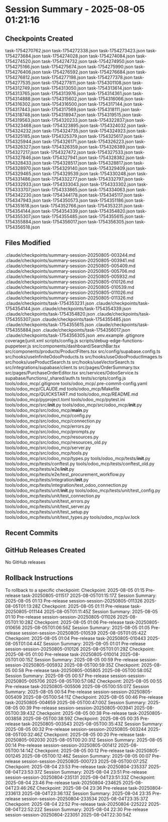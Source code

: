 # Session Summary - 2025-08-05 01:21:16

## Checkpoints Created
task-1754270762.json
task-1754272338.json
task-1754273423.json
task-1754273684.json
task-1754274028.json
task-1754274084.json
task-1754274520.json
task-1754274732.json
task-1754274950.json
task-1754275166.json
task-1754275674.json
task-1754275990.json
task-1754276406.json
task-1754276592.json
task-1754276684.json
task-1754276812.json
task-1754277198.json
task-1754277378.json
task-1754277535.json
task-1754277811.json
task-1754301108.json
task-1754312749.json
task-1754313050.json
task-1754313614.json
task-1754313765.json
task-1754313976.json
task-1754314361.json
task-1754314888.json
task-1754315602.json
task-1754316066.json
task-1754316302.json
task-1754316500.json
task-1754317144.json
task-1754317443.json
task-1754317569.json
task-1754318111.json
task-1754318748.json
task-1754318947.json
task-1754319515.json
task-1754319563.json
task-1754320233.json
task-1754322837.json
task-1754323468.json
task-1754323895.json
task-1754324032.json
task-1754324232.json
task-1754324735.json
task-1754324923.json
task-1754325185.json
task-1754325379.json
task-1754325617.json
task-1754325944.json
task-1754326171.json
task-1754326223.json
task-1754326327.json
task-1754326359.json
task-1754326389.json
task-1754327217.json
task-1754327472.json
task-1754327533.json
task-1754327846.json
task-1754327941.json
task-1754328382.json
task-1754328433.json
task-1754328517.json
task-1754328817.json
task-1754328970.json
task-1754329140.json
task-1754329409.json
task-1754329465.json
task-1754329539.json
task-1754330248.json
task-1754331486.json
task-1754332277.json
task-1754332797.json
task-1754332933.json
task-1754333043.json
task-1754333302.json
task-1754333707.json
task-1754333865.json
task-1754334063.json
task-1754342230.json
task-1754344178.json
task-1754345117.json
task-1754347943.json
task-1754350573.json
task-1754351186.json
task-1754351618.json
task-1754352766.json
task-1754353231.json
task-1754354144.json
task-1754354339.json
task-1754354820.json
task-1754355307.json
task-1754355485.json
task-1754355615.json
task-1754355884.json
task-1754356017.json
task-1754356305.json
task-1754356518.json

## Files Modified
.claude/checkpoints/summary-session-20250805-003244.md
.claude/checkpoints/summary-session-20250805-003941.md
.claude/checkpoints/summary-session-20250805-005409.md
.claude/checkpoints/summary-session-20250805-005706.md
.claude/checkpoints/summary-session-20250805-005932.md
.claude/checkpoints/summary-session-20250805-010126.md
.claude/checkpoints/summary-session-20250805-010539.md
.claude/checkpoints/summary-session-20250805-011026.md
.claude/checkpoints/summary-session-20250805-011326.md
.claude/checkpoints/task-1754353231.json
.claude/checkpoints/task-1754354144.json
.claude/checkpoints/task-1754354339.json
.claude/checkpoints/task-1754354820.json
.claude/checkpoints/task-1754355307.json
.claude/checkpoints/task-1754355485.json
.claude/checkpoints/task-1754355615.json
.claude/checkpoints/task-1754355884.json
.claude/checkpoints/task-1754356017.json
.claude/checkpoints/task-1754356305.json
.env.example
.gitignore
coverage/junit.xml
scripts/config.js
scripts/debug-edge-functions-puppeteer.js
src/components/dashboard/SearchBar.tsx
src/components/products/ProductFilters.tsx
src/config/supabase.config.ts
src/hooks/useInfiniteOdooProducts.ts
src/hooks/useOdooProductImages.ts
src/hooks/useProductSearch.ts
src/hooks/useVectorSearch.ts
src/integrations/supabase/client.ts
src/pages/OrderSummary.tsx
src/pages/PurchaseOrderEditor.tsx
src/services/OdooService.ts
supabase/functions/_shared/auth.ts
tests/scripts/config.js
tools/odoo_mcp/.gitignore
tools/odoo_mcp/.pre-commit-config.yaml
tools/odoo_mcp/CLAUDE.md
tools/odoo_mcp/Makefile
tools/odoo_mcp/QUICKSTART.md
tools/odoo_mcp/README.md
tools/odoo_mcp/pyproject.toml
tools/odoo_mcp/pytest.ini
tools/odoo_mcp/src/__init__.py
tools/odoo_mcp/src/odoo_mcp/__init__.py
tools/odoo_mcp/src/odoo_mcp/__main__.py
tools/odoo_mcp/src/odoo_mcp/config.py
tools/odoo_mcp/src/odoo_mcp/connection.py
tools/odoo_mcp/src/odoo_mcp/errors.py
tools/odoo_mcp/src/odoo_mcp/prompts.py
tools/odoo_mcp/src/odoo_mcp/resources.py
tools/odoo_mcp/src/odoo_mcp/resources_old.py
tools/odoo_mcp/src/odoo_mcp/server.py
tools/odoo_mcp/src/odoo_mcp/tools.py
tools/odoo_mcp/src/odoo_mcp/types.py
tools/odoo_mcp/tests/__init__.py
tools/odoo_mcp/tests/conftest.py
tools/odoo_mcp/tests/conftest_old.py
tools/odoo_mcp/tests/e2e/__init__.py
tools/odoo_mcp/tests/e2e/test_procurement_workflow.py
tools/odoo_mcp/tests/integration/__init__.py
tools/odoo_mcp/tests/integration/test_odoo_connection.py
tools/odoo_mcp/tests/unit/__init__.py
tools/odoo_mcp/tests/unit/test_config.py
tools/odoo_mcp/tests/unit/test_connection.py
tools/odoo_mcp/tests/unit/test_errors.py
tools/odoo_mcp/tests/unit/test_server.py
tools/odoo_mcp/tests/unit/test_setup.py
tools/odoo_mcp/tests/unit/test_types.py
tools/odoo_mcp/uv.lock

## Recent Commits


## GitHub Releases Created
No GitHub releases

## Rollback Instructions
To rollback to a specific checkpoint:
Checkpoint: 2025-08-05 01:15	Pre-release	task-20250805-011517	2025-08-05T01:15:17Z
Session Summary: 2025-08-05 01:13	Pre-release	session-session-20250805-011326	2025-08-05T01:13:28Z
Checkpoint: 2025-08-05 01:11	Pre-release	task-20250805-011144	2025-08-05T01:11:45Z
Session Summary: 2025-08-05 01:10	Pre-release	session-session-20250805-011026	2025-08-05T01:10:28Z
Checkpoint: 2025-08-05 01:06	Pre-release	task-20250805-010656	2025-08-05T01:06:56Z
Session Summary: 2025-08-05 01:05	Pre-release	session-session-20250805-010539	2025-08-05T01:05:42Z
Checkpoint: 2025-08-05 01:04	Pre-release	task-20250805-010443	2025-08-05T01:04:44Z
Session Summary: 2025-08-05 01:01	Pre-release	session-session-20250805-010126	2025-08-05T01:01:29Z
Checkpoint: 2025-08-05 01:00	Pre-release	task-20250805-010014	2025-08-05T01:00:15Z
Session Summary: 2025-08-05 00:59	Pre-release	session-session-20250805-005932	2025-08-05T00:59:35Z
Checkpoint: 2025-08-05 00:58	Pre-release	task-20250805-005805	2025-08-05T00:58:05Z
Session Summary: 2025-08-05 00:57	Pre-release	session-session-20250805-005706	2025-08-05T00:57:08Z
Checkpoint: 2025-08-05 00:55	Pre-release	task-20250805-005506	2025-08-05T00:55:07Z
Session Summary: 2025-08-05 00:54	Pre-release	session-session-20250805-005409	2025-08-05T00:54:11Z
Checkpoint: 2025-08-05 00:46	Pre-release	task-20250805-004659	2025-08-05T00:47:00Z
Session Summary: 2025-08-05 00:39	Pre-release	session-session-20250805-003941	2025-08-05T00:39:43Z
Checkpoint: 2025-08-05 00:38	Pre-release	task-20250805-003858	2025-08-05T00:38:59Z
Checkpoint: 2025-08-05 00:35	Pre-release	task-20250805-003543	2025-08-05T00:35:43Z
Session Summary: 2025-08-05 00:32	Pre-release	session-session-20250805-003244	2025-08-05T00:32:46Z
Checkpoint: 2025-08-05 00:20	Pre-release	task-20250805-002030	2025-08-05T00:20:31Z
Session Summary: 2025-08-05 00:14	Pre-release	session-session-20250805-001412	2025-08-05T00:14:14Z
Checkpoint: 2025-08-05 00:12	Pre-release	task-20250805-001245	2025-08-05T00:12:46Z
Session Summary: 2025-08-05 00:07	Pre-release	session-session-20250805-000723	2025-08-05T00:07:25Z
Checkpoint: 2025-08-04 23:53	Pre-release	task-20250804-235337	2025-08-04T23:53:37Z
Session Summary: 2025-08-04 23:51	Pre-release	session-session-20250804-235131	2025-08-04T23:51:33Z
Checkpoint: 2025-08-04 23:46	Pre-release	task-20250804-234625	2025-08-04T23:46:26Z
Checkpoint: 2025-08-04 23:36	Pre-release	task-20250804-233613	2025-08-04T23:36:13Z
Session Summary: 2025-08-04 23:35	Pre-release	session-session-20250804-233534	2025-08-04T23:35:37Z
Checkpoint: 2025-08-04 22:52	Pre-release	task-20250804-225222	2025-08-04T22:52:22Z
Session Summary: 2025-08-04 22:30	Pre-release	session-session-20250804-223051	2025-08-04T22:30:54Z
